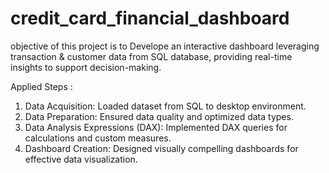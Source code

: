 # credit_card_financial_dashboard

objective of this project is to Develope an interactive dashboard leveraging transaction & customer data 
from SQL database, providing real-time insights to support decision-making.    

Applied Steps :
1) Data Acquisition: Loaded dataset from SQL to desktop environment.
2) Data Preparation: Ensured data quality and optimized data types.
3) Data Analysis Expressions (DAX): Implemented DAX queries for calculations and custom measures.
4) Dashboard Creation: Designed visually compelling dashboards for effective data visualization.
